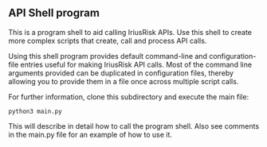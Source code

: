 ## API Shell program

This is a program shell to aid calling IriusRisk APIs. Use this shell to 
create more complex scripts that create, call and process API calls.

Using this shell program provides default command-line and configuration-file
entries useful for making IriusRisk API calls. Most of the command line 
arguments provided can be duplicated in configuration files, thereby allowing
you to provide them in a file once across multiple script calls.

For further information, clone this subdirectory and execute the main file:

    python3 main.py

This will describe in detail how to call the program shell. Also see comments
in the main.py file for an example of how to use it.
